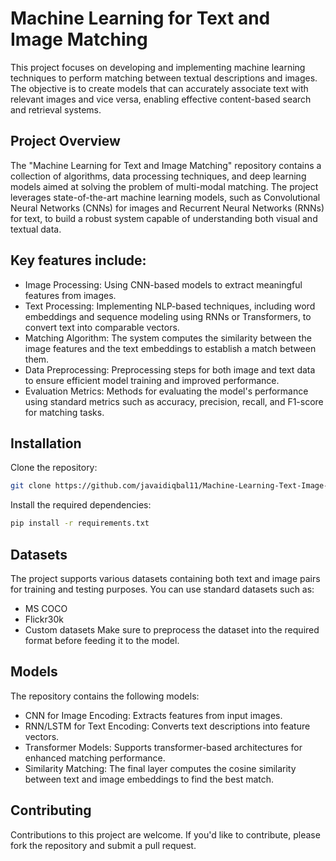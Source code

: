 # Machine Learning for Text and Image Matching

This project focuses on developing and implementing machine learning techniques to perform matching between textual descriptions and images. The objective is to create models that can accurately associate text with relevant images and vice versa, enabling effective content-based search and retrieval systems.

## Project Overview
The "Machine Learning for Text and Image Matching" repository contains a collection of algorithms, data processing techniques, and deep learning models aimed at solving the problem of multi-modal matching. The project leverages state-of-the-art machine learning models, such as Convolutional Neural Networks (CNNs) for images and Recurrent Neural Networks (RNNs) for text, to build a robust system capable of understanding both visual and textual data.

## Key features include:

- Image Processing: Using CNN-based models to extract meaningful features from images.
- Text Processing: Implementing NLP-based techniques, including word embeddings and sequence modeling using RNNs or Transformers, to convert text into comparable vectors.
- Matching Algorithm: The system computes the similarity between the image features and the text embeddings to establish a match between them.
- Data Preprocessing: Preprocessing steps for both image and text data to ensure efficient model training and improved performance.
- Evaluation Metrics: Methods for evaluating the model's performance using standard metrics such as accuracy, precision, recall, and F1-score for matching tasks.

## Installation
Clone the repository:
```bash
git clone https://github.com/javaidiqbal11/Machine-Learning-Text-Image-Matching.git
```
Install the required dependencies:
```bash
pip install -r requirements.txt
```

## Datasets
The project supports various datasets containing both text and image pairs for training and testing purposes. You can use standard datasets such as:

- MS COCO
- Flickr30k
- Custom datasets
Make sure to preprocess the dataset into the required format before feeding it to the model.

## Models
The repository contains the following models:

- CNN for Image Encoding: Extracts features from input images.
- RNN/LSTM for Text Encoding: Converts text descriptions into feature vectors.
- Transformer Models: Supports transformer-based architectures for enhanced matching performance.
- Similarity Matching: The final layer computes the cosine similarity between text and image embeddings to find the best match.

## Contributing
Contributions to this project are welcome. If you'd like to contribute, please fork the repository and submit a pull request.

